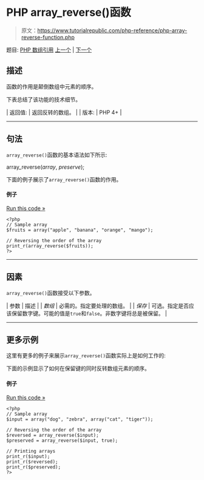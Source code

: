 # PHP array_reverse()函数

> 原文：<https://www.tutorialrepublic.com/php-reference/php-array-reverse-function.php>

题目: [PHP 数组引用](php-array-functions.php) [上一个](php-array-replace-function.php) | [下一个](php-array-search-function.php)

## 描述

函数的作用是颠倒数组中元素的顺序。

下表总结了该功能的技术细节。

| 返回值: | 返回反转的数组。 |
| 版本: | PHP 4+ |

* * *

## 句法

`array_reverse()`函数的基本语法如下所示:

array_reverse(*array*, *preserve*);

下面的例子展示了`array_reverse()`函数的作用。

#### 例子

[Run this code »](../codelab.php?topic=php&file=reverse-the-order-of-array-elements "Run this code to view the output")

```
<?php
// Sample array
$fruits = array("apple", "banana", "orange", "mango");

// Reversing the order of the array
print_r(array_reverse($fruits));
?>
```

* * *

## 因素

`array_reverse()`函数接受以下参数。

| 参数 | 描述 |
| *数组* | 必需的。指定要处理的数组。 |
| *保存* | 可选。指定是否应该保留数字键。可能的值是`true`和`false`。非数字键将总是被保留。 |

* * *

## 更多示例

这里有更多的例子来展示`array_reverse()`函数实际上是如何工作的:

下面的示例显示了如何在保留键的同时反转数组元素的顺序。

#### 例子

[Run this code »](../codelab.php?topic=php&file=reverse-the-order-of-array-elements-preserving-keys "Run this code to view the output")

```
<?php
// Sample array
$input = array("dog", "zebra", array("cat", "tiger"));

// Reversing the order of the array
$reversed = array_reverse($input);
$preserved = array_reverse($input, true);

// Printing arrays
print_r($input);
print_r($reversed);
print_r($preserved);
?>
```